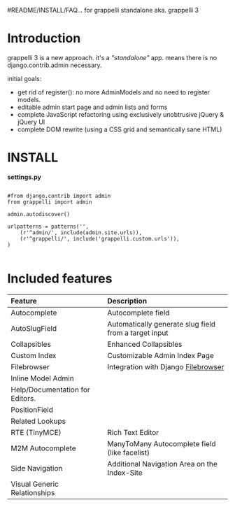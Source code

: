 #README/INSTALL/FAQ... for grappelli standalone aka. grappelli 3

# Introduction #

grappelli 3 is a new approach. it's a _"standalone"_ app. means there is no django.contrib.admin necessary.

initial goals:
  * get rid of register(): no more AdminModels and no need to register models.
  * editable admin start page and admin lists and forms
  * complete JavaScript refactoring using exclusively unobtrusive jQuery & jQuery UI
  * complete DOM rewrite (using a CSS grid and semantically sane HTML)

# INSTALL #

**settings.py**
```

#from django.contrib import admin
from grappelli import admin

admin.autodiscover()

urlpatterns = patterns('',
    (r'^admin/', include(admin.site.urls)),
    (r'^grappelli/', include('grappelli.custom.urls')),
)


```

# Included features #

| **Feature** | **Description** |
|:------------|:----------------|
| Autocomplete | Autocomplete field |
| AutoSlugField | Automatically generate slug field from a target input |
| Collapsibles | Enhanced Collapsibles |
| Custom Index | Customizable Admin Index Page |
| Filebrowser | Integration with Django [Filebrowser](http://code.google.com/p/django-filebrowser/) |
| Inline Model Admin |                 |
| Help/Documentation for Editors. |                 |
| PositionField |                 |
| Related Lookups |                 |
| RTE (TinyMCE) | Rich Text Editor |
| M2M Autocomplete | ManyToMany Autocomplete field (like facelist) |
| Side Navigation | Additional Navigation Area on the Index-Site |
| Visual Generic Relationships |                 |




